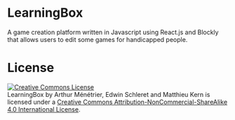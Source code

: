 # LearningBox
A game creation platform written in Javascript using React.js and Blockly that allows users to edit some games for handicapped people.

# License
<a rel="license" href="http://creativecommons.org/licenses/by-nc-sa/4.0/"><img alt="Creative Commons License" style="border-width:0" src="https://i.creativecommons.org/l/by-nc-sa/4.0/88x31.png" /></a><br /><span xmlns:dct="http://purl.org/dc/terms/" property="dct:title">LearningBox</span> by <span xmlns:cc="http://creativecommons.org/ns#" property="cc:attributionName">Arthur Ménétrier, Edwin Schleret and Matthieu Kern</span> is licensed under a <a rel="license" href="http://creativecommons.org/licenses/by-nc-sa/4.0/">Creative Commons Attribution-NonCommercial-ShareAlike 4.0 International License</a>.
